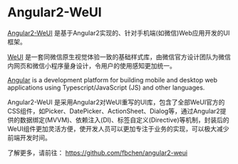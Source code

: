 # Angular2-WeUI
[Angular2-WeUI](https://github.com/fbchen/angular2-weui) 是基于Angular2实现的、针对手机端(如微信)Web应用开发的UI框架。

[WeUI](https://weui.io/) 是一套同微信原生视觉体验一致的基础样式库，由微信官方设计团队为微信内网页和微信小程序量身设计，令用户的使用感知更加统一。

[Angular](https://github.com/angular/angular) is a development platform for building mobile and desktop web applications using Typescript/JavaScript (JS) and other languages.

Angular2-WeUI 是采用Angular2对WeUI重写的UI库，包含了全部WeUI官方的CSS组件，如Picker、DatePicker、ActionSheet、Dialog等，通过Angular2提供的数据绑定(MVVM)、依赖注入(DI)、标签自定义(Directive)等机制，封装后的WeUI组件更加灵活方便，使开发人员可以更加专注于业务的实现，可以极大减少前端开发时间。

了解更多，请前往：
https://github.com/fbchen/angular2-weui

